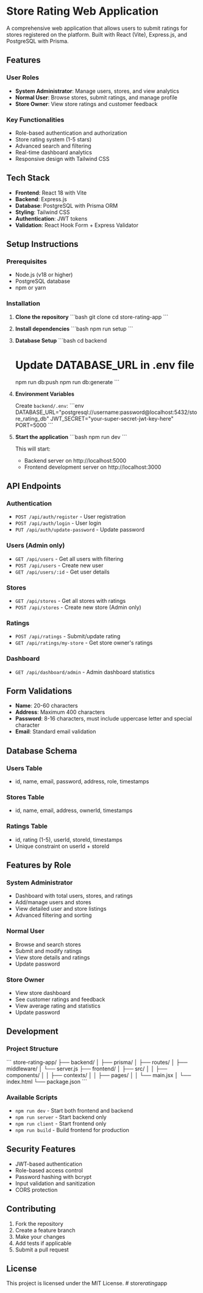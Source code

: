 # Store Rating Web Application

A comprehensive web application that allows users to submit ratings for stores registered on the platform. Built with React (Vite), Express.js, and PostgreSQL with Prisma.

## Features

### User Roles
- **System Administrator**: Manage users, stores, and view analytics
- **Normal User**: Browse stores, submit ratings, and manage profile
- **Store Owner**: View store ratings and customer feedback

### Key Functionalities
- Role-based authentication and authorization
- Store rating system (1-5 stars)
- Advanced search and filtering
- Real-time dashboard analytics
- Responsive design with Tailwind CSS

## Tech Stack

- **Frontend**: React 18 with Vite
- **Backend**: Express.js
- **Database**: PostgreSQL with Prisma ORM
- **Styling**: Tailwind CSS
- **Authentication**: JWT tokens
- **Validation**: React Hook Form + Express Validator

## Setup Instructions

### Prerequisites
- Node.js (v18 or higher)
- PostgreSQL database
- npm or yarn

### Installation

1. **Clone the repository**
   \`\`\`bash
   git clone <repository-url>
   cd store-rating-app
   \`\`\`

2. **Install dependencies**
   \`\`\`bash
   npm run setup
   \`\`\`

3. **Database Setup**
   \`\`\`bash
   cd backend
   # Update DATABASE_URL in .env file
   npm run db:push
   npm run db:generate
   \`\`\`

4. **Environment Variables**
   
   Create `backend/.env`:
   \`\`\`env
   DATABASE_URL="postgresql://username:password@localhost:5432/store_rating_db"
   JWT_SECRET="your-super-secret-jwt-key-here"
   PORT=5000
   \`\`\`

5. **Start the application**
   \`\`\`bash
   npm run dev
   \`\`\`

   This will start:
   - Backend server on http://localhost:5000
   - Frontend development server on http://localhost:3000

## API Endpoints

### Authentication
- `POST /api/auth/register` - User registration
- `POST /api/auth/login` - User login
- `PUT /api/auth/update-password` - Update password

### Users (Admin only)
- `GET /api/users` - Get all users with filtering
- `POST /api/users` - Create new user
- `GET /api/users/:id` - Get user details

### Stores
- `GET /api/stores` - Get all stores with ratings
- `POST /api/stores` - Create new store (Admin only)

### Ratings
- `POST /api/ratings` - Submit/update rating
- `GET /api/ratings/my-store` - Get store owner's ratings

### Dashboard
- `GET /api/dashboard/admin` - Admin dashboard statistics

## Form Validations

- **Name**: 20-60 characters
- **Address**: Maximum 400 characters
- **Password**: 8-16 characters, must include uppercase letter and special character
- **Email**: Standard email validation

## Database Schema

### Users Table
- id, name, email, password, address, role, timestamps

### Stores Table
- id, name, email, address, ownerId, timestamps

### Ratings Table
- id, rating (1-5), userId, storeId, timestamps
- Unique constraint on userId + storeId

## Features by Role

### System Administrator
- Dashboard with total users, stores, and ratings
- Add/manage users and stores
- View detailed user and store listings
- Advanced filtering and sorting

### Normal User
- Browse and search stores
- Submit and modify ratings
- View store details and ratings
- Update password

### Store Owner
- View store dashboard
- See customer ratings and feedback
- View average rating and statistics
- Update password

## Development

### Project Structure
\`\`\`
store-rating-app/
├── backend/
│   ├── prisma/
│   ├── routes/
│   ├── middleware/
│   └── server.js
├── frontend/
│   ├── src/
│   │   ├── components/
│   │   ├── contexts/
│   │   ├── pages/
│   │   └── main.jsx
│   └── index.html
└── package.json
\`\`\`

### Available Scripts
- `npm run dev` - Start both frontend and backend
- `npm run server` - Start backend only
- `npm run client` - Start frontend only
- `npm run build` - Build frontend for production

## Security Features

- JWT-based authentication
- Role-based access control
- Password hashing with bcrypt
- Input validation and sanitization
- CORS protection

## Contributing

1. Fork the repository
2. Create a feature branch
3. Make your changes
4. Add tests if applicable
5. Submit a pull request

## License

This project is licensed under the MIT License.
#   s t o r e _ r a t i n g _ a p p  
 
